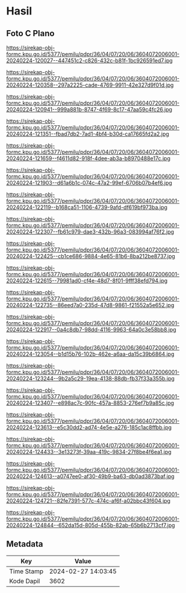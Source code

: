 # Hasil

## Foto C Plano

https://sirekap-obj-formc.kpu.go.id/5377/pemilu/pdpr/36/04/07/20/06/3604072006001-20240224-120027--447451c2-c826-432c-b81f-1bc926591ed7.jpg

https://sirekap-obj-formc.kpu.go.id/5377/pemilu/pdpr/36/04/07/20/06/3604072006001-20240224-120358--297a2225-cade-4769-9911-42e327d9f01d.jpg

https://sirekap-obj-formc.kpu.go.id/5377/pemilu/pdpr/36/04/07/20/06/3604072006001-20240224-120941--999a881b-8747-4f69-8c17-47aa59c4fc26.jpg

https://sirekap-obj-formc.kpu.go.id/5377/pemilu/pdpr/36/04/07/20/06/3604072006001-20240224-121351--fbad7db2-7ad1-4bf4-b30d-ca17665fd2a2.jpg

https://sirekap-obj-formc.kpu.go.id/5377/pemilu/pdpr/36/04/07/20/06/3604072006001-20240224-121659--f4611d82-918f-4dee-ab3a-b8970488e17c.jpg

https://sirekap-obj-formc.kpu.go.id/5377/pemilu/pdpr/36/04/07/20/06/3604072006001-20240224-121903--d61a6b1c-074c-47a2-99ef-6706b07b4ef6.jpg

https://sirekap-obj-formc.kpu.go.id/5377/pemilu/pdpr/36/04/07/20/06/3604072006001-20240224-122119--b168ca51-1106-4739-9afd-df619bf973ba.jpg

https://sirekap-obj-formc.kpu.go.id/5377/pemilu/pdpr/36/04/07/20/06/3604072006001-20240224-122307--fb61c979-dae3-432b-96a3-083994af76f2.jpg

https://sirekap-obj-formc.kpu.go.id/5377/pemilu/pdpr/36/04/07/20/06/3604072006001-20240224-122425--cb1ce686-9884-4e65-81b6-8ba212be8737.jpg

https://sirekap-obj-formc.kpu.go.id/5377/pemilu/pdpr/36/04/07/20/06/3604072006001-20240224-122615--79981ad0-cf4e-48d7-8f01-9fff38efd794.jpg

https://sirekap-obj-formc.kpu.go.id/5377/pemilu/pdpr/36/04/07/20/06/3604072006001-20240224-122735--86eed7a0-235d-47d8-9861-f21552a5e652.jpg

https://sirekap-obj-formc.kpu.go.id/5377/pemilu/pdpr/36/04/07/20/06/3604072006001-20240224-122917--0a4c8db7-98dd-4116-9963-64a0c3e58bb8.jpg

https://sirekap-obj-formc.kpu.go.id/5377/pemilu/pdpr/36/04/07/20/06/3604072006001-20240224-123054--b1d15b76-102b-462e-a6aa-da15c39b6864.jpg

https://sirekap-obj-formc.kpu.go.id/5377/pemilu/pdpr/36/04/07/20/06/3604072006001-20240224-123244--9b2a5c29-19ea-4138-88db-fb37f33a355b.jpg

https://sirekap-obj-formc.kpu.go.id/5377/pemilu/pdpr/36/04/07/20/06/3604072006001-20240224-123407--e898ac7c-90fc-457a-8853-276ef7b9a85c.jpg

https://sirekap-obj-formc.kpu.go.id/5377/pemilu/pdpr/36/04/07/20/06/3604072006001-20240224-123613--e5c30dd2-ad74-4e5e-a276-185c1ac8ffbb.jpg

https://sirekap-obj-formc.kpu.go.id/5377/pemilu/pdpr/36/04/07/20/06/3604072006001-20240224-124433--3e13273f-39aa-419c-9834-27f8be4f6ea1.jpg

https://sirekap-obj-formc.kpu.go.id/5377/pemilu/pdpr/36/04/07/20/06/3604072006001-20240224-124613--a0747ee0-af30-49b9-ba63-db0ad3873baf.jpg

https://sirekap-obj-formc.kpu.go.id/5377/pemilu/pdpr/36/04/07/20/06/3604072006001-20240224-124721--82fe7391-577c-474c-af6f-a02bbc43f604.jpg

https://sirekap-obj-formc.kpu.go.id/5377/pemilu/pdpr/36/04/07/20/06/3604072006001-20240224-124844--652da15d-805d-455b-82ab-65b6b2713cf7.jpg


## Metadata

| Key        | Value               |
| ---------- | ------------------- |
| Time Stamp | 2024-02-27 14:03:45 |
| Kode Dapil | 3602                |



